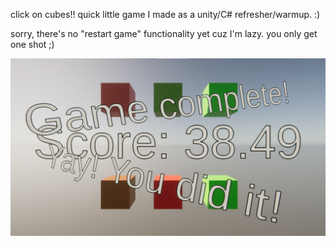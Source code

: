 click on cubes!! quick little game I made as a unity/C# refresher/warmup. :)

sorry, there's no "restart game" functionality yet cuz I'm lazy. you only get one shot ;)

![Game Screenshot](gg_screenshot_1.png)